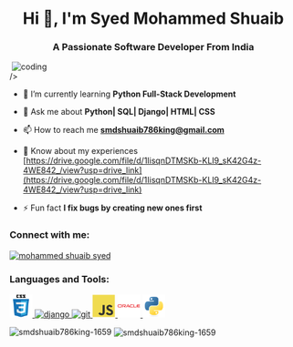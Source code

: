 <h1 align="center">Hi 👋, I'm Syed Mohammed Shuaib</h1>
<h3 align="center">A Passionate Software Developer From India</h3>
<img align="right" alt="coding"  width="500" src="https://github.com/user-attachments/assets/9af88d55-3ea9-4b97-a252-0a3952d0f617" />

/>


- 🌱 I’m currently learning **Python Full-Stack Development**

- 💬 Ask me about **Python| SQL| Django| HTML| CSS**

- 📫 How to reach me **smdshuaib786king@gmail.com**

- 📄 Know about my experiences [https://drive.google.com/file/d/1IisqnDTMSKb-KLI9_sK42G4z-4WE842_/view?usp=drive_link](https://drive.google.com/file/d/1IisqnDTMSKb-KLI9_sK42G4z-4WE842_/view?usp=drive_link)

- ⚡ Fun fact **I fix bugs by creating new ones first**

<h3 align="left">Connect with me:</h3>
<p align="left">
<a href="https://linkedin.com/in/mohammed shuaib syed" target="blank"><img align="center" src="https://raw.githubusercontent.com/rahuldkjain/github-profile-readme-generator/master/src/images/icons/Social/linked-in-alt.svg" alt="mohammed shuaib syed" height="30" width="40" /></a>
</p>

<h3 align="left">Languages and Tools:</h3>
<p align="left"> <a href="https://www.w3schools.com/css/" target="_blank" rel="noreferrer"> <img src="https://raw.githubusercontent.com/devicons/devicon/master/icons/css3/css3-original-wordmark.svg" alt="css3" width="40" height="40"/> </a> <a href="https://www.djangoproject.com/" target="_blank" rel="noreferrer"> <img src="https://cdn.worldvectorlogo.com/logos/django.svg" alt="django" width="40" height="40"/> </a> <a href="https://git-scm.com/" target="_blank" rel="noreferrer"> <img src="https://www.vectorlogo.zone/logos/git-scm/git-scm-icon.svg" alt="git" width="40" height="40"/> </a> <a href="https://developer.mozilla.org/en-US/docs/Web/JavaScript" target="_blank" rel="noreferrer"> <img src="https://raw.githubusercontent.com/devicons/devicon/master/icons/javascript/javascript-original.svg" alt="javascript" width="40" height="40"/> </a> <a href="https://www.oracle.com/" target="_blank" rel="noreferrer"> <img src="https://raw.githubusercontent.com/devicons/devicon/master/icons/oracle/oracle-original.svg" alt="oracle" width="40" height="40"/> </a> <a href="https://www.python.org" target="_blank" rel="noreferrer"> <img src="https://raw.githubusercontent.com/devicons/devicon/master/icons/python/python-original.svg" alt="python" width="40" height="40"/> </a> </p>

<p><img align="left" src="https://github-readme-stats.vercel.app/api/top-langs?username=smdshuaib786king-1659&show_icons=true&locale=en&layout=compact" alt="smdshuaib786king-1659" /></p>

<p>&nbsp;<img align="center" src="https://github-readme-stats.vercel.app/api?username=smdshuaib786king-1659&show_icons=true&locale=en" alt="smdshuaib786king-1659" /></p>
